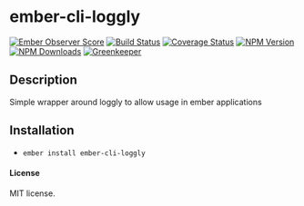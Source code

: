 # ember-cli-loggly

[![Ember Observer Score](http://emberobserver.com/badges/ember-cli-loggly.svg)](http://emberobserver.com/addons/ember-cli-loggly)
[![Build Status](https://travis-ci.org/devotox/ember-cli-loggly.svg)](http://travis-ci.org/devotox/ember-cli-loggly)
[![Coverage Status](https://coveralls.io/repos/github/devotox/mber-loggly/badge.svg)](https://coveralls.io/github/devotox/ember-cli-loggly)
[![NPM Version](https://badge.fury.io/js/ember-cli-loggly.svg)](http://badge.fury.io/js/ember-cli-loggly)
[![NPM Downloads](https://img.shields.io/npm/dm/ember-cli-loggly.svg)](https://www.npmjs.org/package/ember-cli-loggly)
[![Greenkeeper](https://badges.greenkeeper.io/devotox/ember-cli-loggly.svg)](https://greenkeeper.io/)

## Description
Simple wrapper around loggly to allow usage in ember applications

## Installation
* `ember install ember-cli-loggly`

#### License
MIT license.
